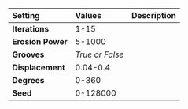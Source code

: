 | Setting | Values | Description |
| :--- | :--- | :--- |
| **Iterations** | 1-15 ||
| **Erosion Power** | 5-1000 ||
| **Grooves** | *True or False* ||
| **Displacement** | 0.04-0.4 ||
| **Degrees** | 0-360 ||
| **Seed** | 0-128000 ||
